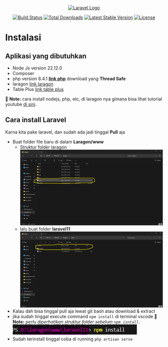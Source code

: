 <p align="center"><a href="https://laravel.com" target="_blank"><img src="https://raw.githubusercontent.com/laravel/art/master/logo-lockup/5%20SVG/2%20CMYK/1%20Full%20Color/laravel-logolockup-cmyk-red.svg" width="400" alt="Laravel Logo"></a></p>

<p align="center">
<a href="https://github.com/laravel/framework/actions"><img src="https://github.com/laravel/framework/workflows/tests/badge.svg" alt="Build Status"></a>
<a href="https://packagist.org/packages/laravel/framework"><img src="https://img.shields.io/packagist/dt/laravel/framework" alt="Total Downloads"></a>
<a href="https://packagist.org/packages/laravel/framework"><img src="https://img.shields.io/packagist/v/laravel/framework" alt="Latest Stable Version"></a>
<a href="https://packagist.org/packages/laravel/framework"><img src="https://img.shields.io/packagist/l/laravel/framework" alt="License"></a>
</p>

# Instalasi
## Aplikasi yang dibutuhkan

- Node Js version 22.12.0
- Composer
- php version 8.4.1 **[link php](https://windows.php.net/download#php-8.4)** download yang **Thread Safe**
- laragon [link laragon](https://laragon.org/download/)
- Table Plus [link table plus](https://tableplus.com/download)

:memo: **Note:** cara install nodejs, php, etc, di laragon nya gimana bisa lihat tutorial youtube [di sini](https://www.youtube.com/watch?v=nW60yGRoUrs&list=PLFIM0718LjIW1Xb7cVj7LdAr32ATDQMdr&index=2).







## Cara install Laravel

Karna kita pake laravel, dan sudah ada jadi tinggal **Pull** aja

- Buat folder file baru di dalam **Laragon/www**
    - Struktur folder laragon
    ![alt text](Md-Image/image-2.png)
    - lalu buat folder **laravel11**
    ![alt text](Md-Image/image-3.png)
- Kalau dah bisa tinggal pull aja lewat git bash atau download & extract 
- jika sudah tinggal execute command `npm install` di terminal vscode 
:memo: **Note:** *perlu diperhatikan struktur folder sebelum `npm isntall`*.![alt text](Md-Image/image-4.png)
- Sudah terinstall tinggal coba di running `php artisan serve`

